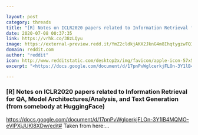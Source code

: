 ```yaml
---

layout: post
category: threads
title: "[R] Notes on ICLR2020 papers related to Information Retrieval for QA, Model Architectures/Analysis, and Text Generation (from somebody at HuggingFace)"
date: 2020-07-08 00:37:35
link: https://vrhk.co/38zLQyu
image: https://external-preview.redd.it/YmZ2cldkjAKX2JknG4m8IhqtygzwTQIYcRDINWuyxNk.jpg?width=1200&height=628.272251309&auto=webp&crop=1200:628.272251309,smart&s=0dd69b58268dbf992d1506e54cf1e96ccb4c0318
domain: reddit.com
author: "reddit"
icon: http://www.redditstatic.com/desktop2x/img/favicon/apple-icon-57x57.png
excerpt: "<https://docs.google.com/document/d/17pnPvWglcerkjFLOn-3Y1lB4MQMO-eVlPXjJUKl8XDw/edit#> Taken from here:..."

---
```


### [R] Notes on ICLR2020 papers related to Information Retrieval for QA, Model Architectures/Analysis, and Text Generation (from somebody at HuggingFace)

<https://docs.google.com/document/d/17pnPvWglcerkjFLOn-3Y1lB4MQMO-eVlPXjJUKl8XDw/edit#> Taken from here:...